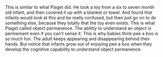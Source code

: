 This is similar to what Piaget did. He took a toy from a six to seven month old
infant, and then covered it up with a blanket or towel. And found that infants
would look at this and be really confused, but then just go on to do something
else, because they totally that the toy even exists. This is what Piaget called
object permanence. The abilitiy to understand an object is permemant even if
you can't sense it. This is why babies think pee a boo is so much fun. The
adult keeps appearing and disappearing behind their hands. But notice that
infants grow out of enjoying pee a boo when they develop the cognitive
capability to understand object permanence.

